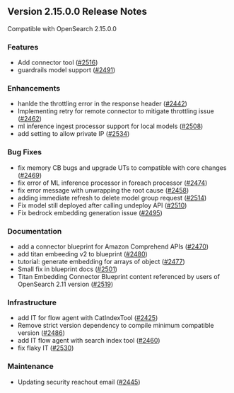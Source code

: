 ## Version 2.15.0.0 Release Notes

Compatible with OpenSearch 2.15.0.0

### Features
* Add connector tool ([#2516](https://github.com/opensearch-project/ml-commons/pull/2516))
* guardrails model support ([#2491](https://github.com/opensearch-project/ml-commons/pull/2491))


### Enhancements
* hanlde the throttling error in the response header ([#2442](https://github.com/opensearch-project/ml-commons/pull/2442))
* Implementing retry for remote connector to mitigate throttling issue ([#2462](https://github.com/opensearch-project/ml-commons/pull/2462))
* ml inference ingest processor support for local models ([#2508](https://github.com/opensearch-project/ml-commons/pull/2508))
* add setting to allow private IP ([#2534](https://github.com/opensearch-project/ml-commons/pull/2534))


### Bug Fixes
* fix memory CB bugs and upgrade UTs to compatible with core changes ([#2469](https://github.com/opensearch-project/ml-commons/pull/2469))
* fix error of ML inference processor in foreach processor ([#2474](https://github.com/opensearch-project/ml-commons/pull/2474))
* fix error message with unwrapping the root cause ([#2458](https://github.com/opensearch-project/ml-commons/pull/2458))
* adding immediate refresh to delete model group request ([#2514](https://github.com/opensearch-project/ml-commons/pull/2514))
* Fix model still deployed after calling undeploy API ([#2510](https://github.com/opensearch-project/ml-commons/pull/2510))
* Fix bedrock embedding generation issue ([#2495](https://github.com/opensearch-project/ml-commons/pull/2495))


### Documentation
* add a connector blueprint for Amazon Comprehend APIs ([#2470](https://github.com/opensearch-project/ml-commons/pull/2470))
* add titan embeeding v2 to blueprint ([#2480](https://github.com/opensearch-project/ml-commons/pull/2480))
* tutorial: generate embedding for arrays of object  ([#2477](https://github.com/opensearch-project/ml-commons/pull/2477))
* Small fix in blueprint docs ([#2501](https://github.com/opensearch-project/ml-commons/pull/2501))
* Titan Embedding Connector Blueprint content referenced by users of OpenSearch 2.11 version ([#2519](https://github.com/opensearch-project/ml-commons/pull/2519))


### Infrastructure
* add IT for flow agent with CatIndexTool ([#2425](https://github.com/opensearch-project/ml-commons/pull/2425))
* Remove strict version dependency to compile minimum compatible version ([#2486](https://github.com/opensearch-project/ml-commons/pull/2486))
* add IT flow agent with search index tool ([#2460](https://github.com/opensearch-project/ml-commons/pull/2460))
* fix flaky IT ([#2530](https://github.com/opensearch-project/ml-commons/pull/2530))

### Maintenance
* Updating security reachout email ([#2445](https://github.com/opensearch-project/ml-commons/pull/2445))

